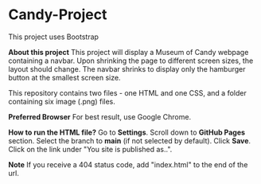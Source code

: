 # Candy-Project
This project uses Bootstrap

**About this project**
This project will display a Museum of Candy webpage containing a navbar. Upon shrinking the page to different screen sizes, the layout should change. The navbar shrinks to display only the hamburger button at the smallest screen size. 

This repository contains two files - one HTML and one CSS, and a folder containing six image (.png) files. 

**Preferred Browser**
For best result, use Google Chrome. 

**How to run the HTML file?**
Go to **Settings**. Scroll down to **GitHub Pages** section. Select the branch to **main** (if not selected by default). Click **Save**. Click on the link under "You site is published as..".

**Note** 
If you receive a 404 status code, add "index.html" to the end of the url. 

